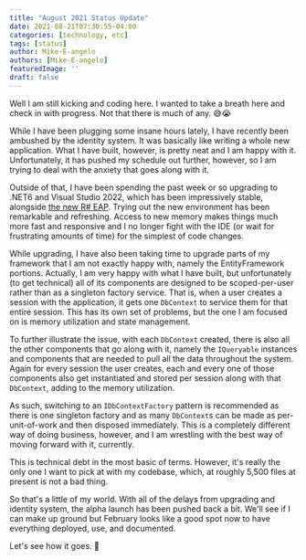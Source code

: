```yaml
---
title: "August 2021 Status Update"
date: 2021-08-21T07:30:55-04:00
categories: [technology, etc]
tags: [status]
author: Mike-E-angelo
authors: [Mike-E-angelo]
featuredImage: ''
draft: false
---
```


Well I am still kicking and coding here.  I wanted to take a breath here and check in with progress.  Not that there is much of any. 😅😭

While I have been plugging some insane hours lately, I have recently been ambushed by the identity system.  It was basically like writing a whole new application.  What I have built, however, is pretty neat and I am happy with it.  Unfortunately, it has pushed my schedule out further, however, so I am trying to deal with the anxiety that goes along with it.

Outside of that, I have been spending the past week or so upgrading to .NET6 and Visual Studio 2022, which has been impressively stable, alongside [the new R# EAP](https://resharper-support.jetbrains.com/hc/en-us/articles/4404930135570).  Trying out the new environment has been remarkable and refreshing.  Access to new memory makes things much more fast and responsive and I no longer fight with the IDE (or wait for frustrating amounts of time) for the simplest of code changes.

While upgrading, I have also been taking time to upgrade parts of my framework that I am not exactly happy with, namely the EntityFramework portions.  Actually, I am very happy with what I have built, but unfortunately (to get technical) all of its components are designed to be scoped-per-user rather than as a singleton factory service.  That is, when a user creates a session with the application, it gets one `DbContext` to service them for that entire session.  This has its own set of problems, but the one I am focused on is memory utilization and state management.

To further illustrate the issue, with each `DbContext` created, there is also all the other components that go along with it, namely the `IQueryable` instances and components that are needed to pull all the data throughout the system.  Again for every session the user creates, each and every one of those components also get instantiated and stored per session along with that `DbContext`, adding to the memory utilization.

As such, switching to an `IDbContextFactory` pattern is recommended as there is one singleton factory and as many `DbContext`s can be made as per-unit-of-work and then disposed immediately.  This is a completely different way of doing business, however, and I am wrestling with the best way of moving forward with it,  currently.

This is technical debt in the most basic of terms.  However, it's really the only one I want to pick at with my codebase, which, at roughly 5,500 files at present is not a bad thing.

So that's a little of my world.  With all of the delays from upgrading and identity system, the alpha launch has been pushed back a bit.  We'll see if I can make up ground but February looks like a good spot now to have everything deployed, use, and documented.

Let's see how it goes. 🤞
